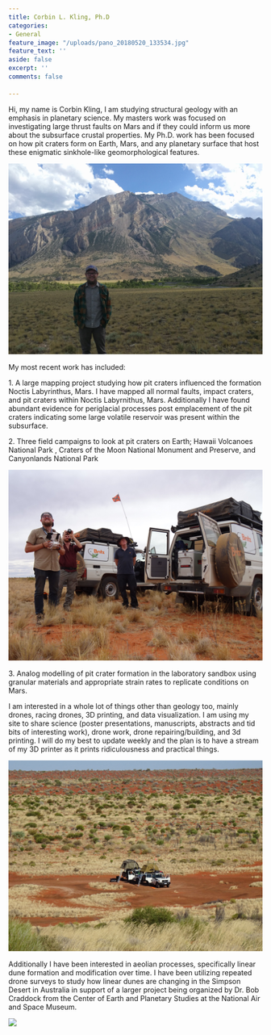 ```yaml
---
title: Corbin L. Kling, Ph.D
categories:
- General
feature_image: "/uploads/pano_20180520_133534.jpg"
feature_text: ''
aside: false
excerpt: ''
comments: false

---
```

Hi, my name is Corbin Kling, I am studying structural geology with an emphasis in planetary science. My masters work was focused on investigating large thrust faults on Mars and if they could inform us more about the subsurface crustal properties. My Ph.D. work has been focused on how pit craters form on Earth, Mars, and any planetary surface that host these enigmatic sinkhole-like geomorphological features.

![](/uploads/img_20160716_164403.jpg)

<script type="module" src="https://unpkg.com/@google/model-viewer/dist/model-viewer.min.js"></script>

<model-viewer alt="Neil Armstrong's Spacesuit from the Smithsonian Digitization Programs Office and National Air and Space Museum" src="shared-assets/models/NeilArmstrong.glb" ar ar-modes="webxr scene-viewer quick-look" environment-image="shared-assets/environments/moon_1k.hdr" poster="assets/NeilArmstrong.webp" seamless-poster shadow-intensity="1" camera-controls></model-viewer>

My most recent work has included:

1\. A large mapping project studying how pit craters influenced the formation Noctis Labyrinthus, Mars. I have mapped all normal faults, impact craters, and pit craters within Noctis Labyrnithus, Mars. Additionally I have found abundant evidence for periglacial processes post emplacement of the pit craters indicating some large volatile reservoir was present within the subsurface.

2\. Three field campaigns to look at pit craters on Earth; Hawaii Volcanoes National Park , Craters of the Moon National Monument and Preserve, and Canyonlands National Park

![](/uploads/dsc02982.JPG)

3\. Analog modelling of pit crater formation in the laboratory sandbox using granular materials and appropriate strain rates to replicate conditions on Mars.

I am interested in a whole lot of things other than geology too, mainly drones, racing drones, 3D printing, and data visualization. I am using my site to share science (poster presentations, manuscripts, abstracts and tid bits of interesting work), drone work, drone repairing/building, and 3d printing. I will do my best to update weekly and the plan is to have a stream of my 3D printer as it prints ridiculousness and practical things.

![](/uploads/dsc03097.JPG)

Additionally I have been interested in aeolian processes, specifically linear dune formation and modification over time. I have been utilizing repeated drone surveys to study how linear dunes are changing in the Simpson Desert in Australia in support of a larger project being organized by Dr. Bob Craddock from the Center of Earth and Planetary Studies at the National Air and Space Museum.

![](/uploads/pano_20180517_190157.jpg)


